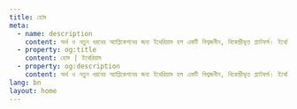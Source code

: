 ```yaml
---
title: হোম
meta:
  - name: description
    content: অর্থ ও নতুন ধরনের অ্যাপ্লিকেশনের জন্য ইথেরিয়াম হল একটি বিশ্বজনীন, বিকেন্দ্রীভূত প্ল্যাটফর্ম। ইথেরিয়ামে, আপনি এমন কোড লিখতে পারেন যা অর্থকে নিয়ন্ত্রণ করে, এবং বিশ্বের যে কোনও জায়গা থেকে প্রবেশগম্য অ্যাপ্লিকেশন তৈরি করে।
  - property: og:title
    content: হোম | ইথেরিয়াম
  - property: og:description
    content: অর্থ ও নতুন ধরনের অ্যাপ্লিকেশনের জন্য ইথেরিয়াম হল একটি বিশ্বজনীন, বিকেন্দ্রীভূত প্ল্যাটফর্ম। ইথেরিয়ামে, আপনি এমন কোড লিখতে পারেন যা অর্থকে নিয়ন্ত্রণ করে, এবং বিশ্বের যে কোনও জায়গা থেকে প্রবেশগম্য অ্যাপ্লিকেশন তৈরি করে।
lang: bn
layout: home
---
```


<HomePage/>
